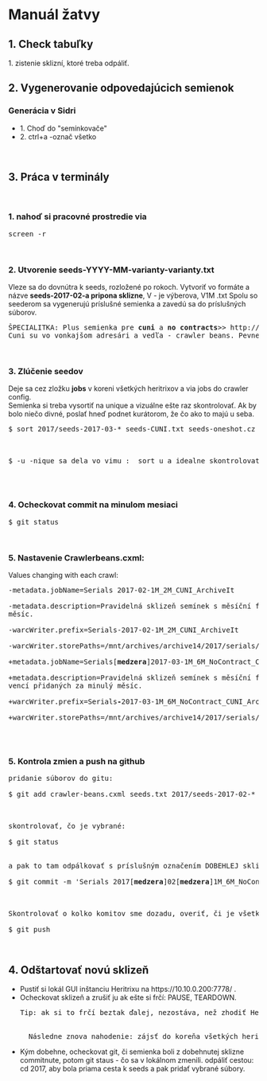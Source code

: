 <h1>Manuál žatvy</h1>

<h2>1. Check tabuľky</h2>
1. zistenie sklizní, ktoré treba odpáliť.
<br>
<h2>2. Vygenerovanie odpovedajúcich semienok</h2>
<h3>Generácia v Sidri</h3>
  <ul><li>1. Choď do "semínkovače"</li>
  <li>2. ctrl+a -označ všetko</li></ul>
<br>
<h2>3. Práca v terminály</h2>
<br>
<h3>1. nahoď si pracovné prostredie via</h3>
 <pre>screen -r </pre>
<br>
<h3>2. Utvorenie seeds-YYYY-MM-varianty-varianty.txt</h3>
Vleze sa do dovnútra k seeds, rozložené po rokoch. Vytvoriť vo formáte a názve <b> seeds-2017-02-a pripona sklizne</b>, V - je výberova, V1M .txt
Spolu so seederom sa vygenerujú príslušné semienka a zavedú sa do príslušných súborov.
<pre>
ŠPECIALITKA: Plus semienka pre <b>cuni</b> a <b>no contracts</b>>> http://intranet.webarchiv.cz/seeds/no_contracts.php, su s príponou <b>NoContracts (je to V-NC)</b>
Cuni su vo vonkajšom adresári a vedľa - crawler beans. Pevne zadefinovaný odkaz na nich v beans.cxml</pre>
<br>
<h3>3. Zlúčenie seedov</h3>
Deje sa cez zložku <b>jobs</b> v koreni všetkých heritrixov a via jobs do crawler config.
<br>
Semienka si treba vysortiť na unique a vizuálne ešte raz skontrolovať. Ak by bolo niečo divné,
poslať hneď podnet kurátorom, že čo ako to majú u seba.

<pre>
$ sort 2017/seeds-2017-03-* seeds-CUNI.txt seeds-oneshot.cz > seeds.txt<br>
<br>
$ -u -nique sa dela vo vimu :  sort u a idealne skontrolovat data, veci co zacinaju na http, a rozne slashe na zaciatku upravit, a poznamenta kuratorkam
<br></pre>
<br>
<h3>4. Ocheckovat commit na minulom mesiaci</h3>

<pre>$ git status</pre>
<br>
<h3>5. Nastavenie Crawlerbeans.cxml:</h3>

  Values changing with each crawl:

 <pre>
-metadata.jobName=Serials 2017-02-1M_2M_CUNI_ArchiveIt<br>
-metadata.description=Pravidelná sklizeň semínek s měsíční frekvencí, pravidelná sklizeň semínek s dvojměsíční frekvencí, sklizeň webů Karlovy univerzity, archivace semínek s nízkou frekvencí přidaných za minulý
měsíc.<br>
-warcWriter.prefix=Serials-2017-02-1M_2M_CUNI_ArchiveIt<br>
-warcWriter.storePaths=/mnt/archives/archive14/2017/serials/Serials<b>-</b>2017-02-1M_2M_CUNI_ArchiveIt<br>
+metadata.jobName=Serials[<b>medzera</b>]2017-03-1M_6M_NoContract_CUNI_ArchiveIt<br>
+metadata.description=Pravidelná sklizeň semínek s měsíční frekvencí, pravidelná sklizeň semínek s půlroční frekvencí, sklizeň semínek bez smlouvy, sklizeň webů Karlovy univerzity, archivace semínek s nízkou frek
vencí přidaných za minulý měsíc.<br>
+warcWriter.prefix=Serials<b>-</b>2017-03-1M_6M_NoContract_CUNI_ArchiveIt<br>
+warcWriter.storePaths=/mnt/archives/archive14/2017/serials/Serials<b>-</b>2017-03-1M_6M_NoContract_CUNI_ArchiveIt<br>
</pre> <br>
<h3>5. Kontrola zmien a push na github</h3>
<pre>
pridanie súborov do gitu:<br>
$ git add crawler-beans.cxml seeds.txt 2017/seeds-2017-02-*<br>
<br>
skontrolovať, čo je vybrané:<br>
$ git status
<br>
a pak to tam odpálkovať s príslušným označením DOBEHLEJ sklizne - tá súčasná [3] sa zálohuje až dobehne<br>
$ git commit -m 'Serials 2017[<b>medzera</b>]02[<b>medzera</b>]1M_6M_NoContract_CUNI_ArchiveIt'<br>
<br>
Skontrolovať o kolko komitov sme dozadu, overiť, či je všetko správne, lebo hrozí nebezpečie inkonzistencie<br>
$ git push
</pre>
<br>
<h2>4. Odštartovať novú sklizeň</h2>
<ul><li>Pustiť si lokál GUI inštanciu Heritrixu na https://10.10.0.200:7778/ .</li>
<li>Ocheckovat sklizeň a zrušiť ju ak ešte si frčí: PAUSE, TEARDOWN.</li>

<pre>Tip: ak si to frčí beztak ďalej, nezostáva, než zhodiť Heritrix komplet. Skontrolovať ale najprv, či idealne warcy su uzavrete - žiadan status open, invalid apod.<br><br>
  Následne znova nahodenie: zájsť do koreňa všetkých heritrixov a pustiť si skripta: ./start3.sh</pre>
</ul>
<ul>
<li>Kým dobehne, ocheckovat git, či semienka boli z dobehnutej sklizne commitnute, potom git staus - čo sa v lokálnom zmenili.
odpáliť cestou: cd 2017, aby bola priama cesta k seeds a pak pridať vybrané súbory.</li></ul>
